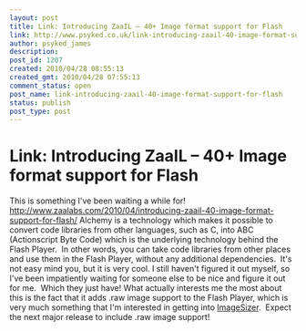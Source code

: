 ```yaml
---
layout: post
title: Link: Introducing ZaaIL – 40+ Image format support for Flash
link: http://www.psyked.co.uk/link-introducing-zaail-40-image-format-support-for-flash/
author: psyked_james
description: 
post_id: 1207
created: 2010/04/28 08:55:13
created_gmt: 2010/04/28 07:55:13
comment_status: open
post_name: link-introducing-zaail-40-image-format-support-for-flash
status: publish
post_type: post
---
```


# Link: Introducing ZaaIL – 40+ Image format support for Flash

This is something I've been waiting a while for! <http://www.zaalabs.com/2010/04/introducing-zaail-40-image-format-support-for-flash/> Alchemy is a technology which makes it possible to convert code libraries from other languages, such as C, into ABC (Actionscript Byte Code) which is the underlying technology behind the Flash Player.  In other words, you can take code libraries from other places and use them in the Flash Player, without any additional dependencies.  It's not easy mind you, but it is very cool. I still haven't figured it out myself, so I've been impatiently waiting for someone else to be nice and figure it out for me.  Which they just have! What actually interests me the most about this is the fact that it adds .raw image support to the Flash Player, which is very much something that I'm interested in getting into [ImageSizer](/imagesizer).  Expect the next major release to include .raw image support!